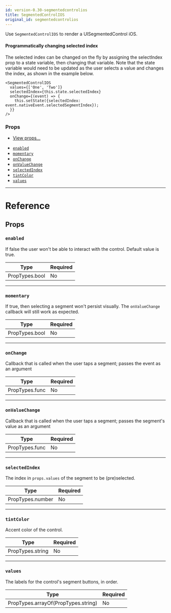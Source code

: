 ```yaml
---
id: version-0.30-segmentedcontrolios
title: SegmentedControlIOS
original_id: segmentedcontrolios
---
```


Use `SegmentedControlIOS` to render a UISegmentedControl iOS.

#### Programmatically changing selected index

The selected index can be changed on the fly by assigning the selectIndex prop to a state variable, then changing that variable. Note that the state variable would need to be updated as the user selects a value and changes the index, as shown in the example below.

```
<SegmentedControlIOS
  values={['One', 'Two']}
  selectedIndex={this.state.selectedIndex}
  onChange={(event) => {
    this.setState({selectedIndex: event.nativeEvent.selectedSegmentIndex});
  }}
/>
```

### Props

* [View props...](view.md#props)

- [`enabled`](segmentedcontrolios.md#enabled)
- [`momentary`](segmentedcontrolios.md#momentary)
- [`onChange`](segmentedcontrolios.md#onchange)
- [`onValueChange`](segmentedcontrolios.md#onvaluechange)
- [`selectedIndex`](segmentedcontrolios.md#selectedindex)
- [`tintColor`](segmentedcontrolios.md#tintcolor)
- [`values`](segmentedcontrolios.md#values)

---

# Reference

## Props

### `enabled`

If false the user won't be able to interact with the control. Default value is true.

| Type           | Required |
| -------------- | -------- |
| PropTypes.bool | No       |

---

### `momentary`

If true, then selecting a segment won't persist visually. The `onValueChange` callback will still work as expected.

| Type           | Required |
| -------------- | -------- |
| PropTypes.bool | No       |

---

### `onChange`

Callback that is called when the user taps a segment; passes the event as an argument

| Type           | Required |
| -------------- | -------- |
| PropTypes.func | No       |

---

### `onValueChange`

Callback that is called when the user taps a segment; passes the segment's value as an argument

| Type           | Required |
| -------------- | -------- |
| PropTypes.func | No       |

---

### `selectedIndex`

The index in `props.values` of the segment to be (pre)selected.

| Type             | Required |
| ---------------- | -------- |
| PropTypes.number | No       |

---

### `tintColor`

Accent color of the control.

| Type             | Required |
| ---------------- | -------- |
| PropTypes.string | No       |

---

### `values`

The labels for the control's segment buttons, in order.

| Type                                | Required |
| ----------------------------------- | -------- |
| PropTypes.arrayOf(PropTypes.string) | No       |
